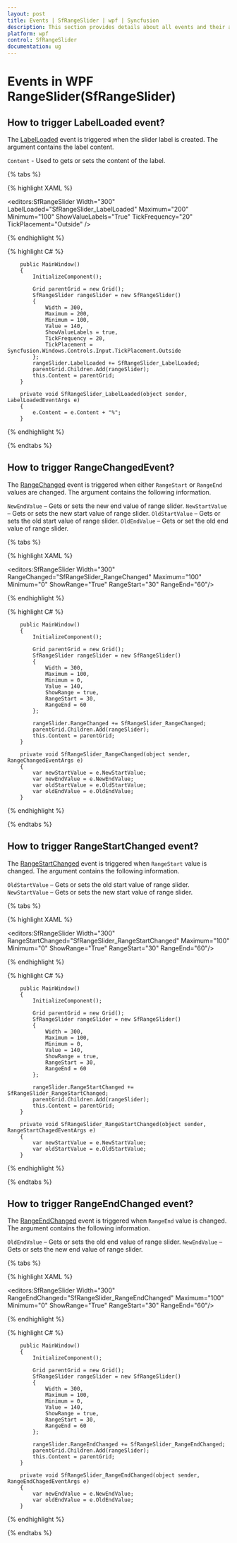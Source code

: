 ```yaml
---
layout: post
title: Events | SfRangeSlider | wpf | Syncfusion
description: This section provides details about all events and their arguments in Syncfusion WPF RangeSlider (SfRangeSlider). 
platform: wpf
control: SfRangeSlider 
documentation: ug
---
```


# Events in WPF RangeSlider(SfRangeSlider)

## How to trigger LabelLoaded event? 

The [LabelLoaded](https://help.syncfusion.com/cr/wpf/Syncfusion.Windows.Controls.Input.SfRangeSlider.html#Syncfusion_Windows_Controls_Input_SfRangeSlider_LabelLoaded) event is triggered when the slider label is created. The argument contains the label content.

`Content` - Used to gets or sets the content of the label.

{% tabs %}

{% highlight XAML %}

<editors:SfRangeSlider
                    Width="300"
                    LabelLoaded="SfRangeSlider_LabelLoaded"
                    Maximum="200"
                    Minimum="100"
                    ShowValueLabels="True"
                    TickFrequency="20"
                    TickPlacement="Outside" />

{% endhighlight %}

{% highlight C# %}

        public MainWindow()
        {
            InitializeComponent();

            Grid parentGrid = new Grid();
            SfRangeSlider rangeSlider = new SfRangeSlider()
            {
                Width = 300,
                Maximum = 200,
                Minimum = 100,
                Value = 140,
                ShowValueLabels = true,
                TickFrequency = 20,
                TickPlacement = Syncfusion.Windows.Controls.Input.TickPlacement.Outside
            };
            rangeSlider.LabelLoaded += SfRangeSlider_LabelLoaded;
            parentGrid.Children.Add(rangeSlider);
            this.Content = parentGrid;
        }

        private void SfRangeSlider_LabelLoaded(object sender, LabelLoadedEventArgs e)
        {
            e.Content = e.Content + "%";
        }

{% endhighlight %}

{% endtabs %}

## How to trigger RangeChangedEvent?

The [RangeChanged](https://help.syncfusion.com/cr/wpf/Syncfusion.Windows.Controls.Input.SfRangeSlider.html#Syncfusion_Windows_Controls_Input_SfRangeSlider_RangeChanged) event is triggered when either `RangeStart` or `RangeEnd` values are changed. The argument contains the following information.

`NewEndValue` – Gets or sets the new end value of range slider.
`NewStartValue` – Gets or sets the new start value of range slider.
`OldStartValue` – Gets or sets the old start value of range slider.
`OldEndValue` – Gets or set the old end value of range slider.

{% tabs %}

{% highlight XAML %}

<editors:SfRangeSlider
                    Width="300"
                    RangeChanged="SfRangeSlider_RangeChanged"
                    Maximum="100"
                    Minimum="0"
                    ShowRange="True"
                    RangeStart="30"
                    RangeEnd="60"/>

{% endhighlight %}

{% highlight C# %}

        public MainWindow()
        {
            InitializeComponent();

            Grid parentGrid = new Grid();
            SfRangeSlider rangeSlider = new SfRangeSlider()
            {
                Width = 300,
                Maximum = 100,
                Minimum = 0,
                Value = 140,
                ShowRange = true,
                RangeStart = 30,
                RangeEnd = 60
            };

            rangeSlider.RangeChanged += SfRangeSlider_RangeChanged;
            parentGrid.Children.Add(rangeSlider);
            this.Content = parentGrid;
        }

        private void SfRangeSlider_RangeChanged(object sender, RangeChangedEventArgs e)
        {
            var newStartValue = e.NewStartValue;
            var newEndValue = e.NewEndValue;
            var oldStartValue = e.OldStartValue;
            var oldEndValue = e.OldEndValue;
        }

{% endhighlight %}

{% endtabs %}

## How to trigger RangeStartChanged event?

The [RangeStartChanged](https://help.syncfusion.com/cr/wpf/Syncfusion.Windows.Controls.Input.SfRangeSlider.html#Syncfusion_Windows_Controls_Input_SfRangeSlider_RangeStartChanged) event is triggered when `RangeStart` value is changed. The argument contains the following information.

`OldStartValue` – Gets or sets the old start value of range slider.
`NewStartValue` – Gets or sets the new start value of range slider.

{% tabs %}

{% highlight XAML %}

<editors:SfRangeSlider
                    Width="300"
                    RangeStartChanged="SfRangeSlider_RangeStartChanged"
                    Maximum="100"
                    Minimum="0"
                    ShowRange="True"
                    RangeStart="30"
                    RangeEnd="60"/>

{% endhighlight %}

{% highlight C# %}

        public MainWindow()
        {
            InitializeComponent();

            Grid parentGrid = new Grid();
            SfRangeSlider rangeSlider = new SfRangeSlider()
            {
                Width = 300,
                Maximum = 100,
                Minimum = 0,
                Value = 140,
                ShowRange = true,
                RangeStart = 30,
                RangeEnd = 60
            };

            rangeSlider.RangeStartChanged += SfRangeSlider_RangeStartChanged;
            parentGrid.Children.Add(rangeSlider);
            this.Content = parentGrid;
        }

        private void SfRangeSlider_RangeStartChanged(object sender, RangeStartChagedEventArgs e)
        {
            var newStartValue = e.NewStartValue;
            var oldStartValue = e.OldStartValue;
        }

{% endhighlight %}

{% endtabs %}

## How to trigger RangeEndChanged event?

The [RangeEndChanged](https://help.syncfusion.com/cr/wpf/Syncfusion.Windows.Controls.Input.SfRangeSlider.html#Syncfusion_Windows_Controls_Input_SfRangeSlider_RangeEndChanged) event is triggered when `RangeEnd` value is changed. The argument contains the following information.

`OldEndValue` – Gets or sets the old end value of range slider.
`NewEndValue` – Gets or sets the new end value of range slider.

{% tabs %}

{% highlight XAML %}

<editors:SfRangeSlider
                    Width="300"
                    RangeEndChanged="SfRangeSlider_RangeEndChanged"
                    Maximum="100"
                    Minimum="0"
                    ShowRange="True"
                    RangeStart="30"
                    RangeEnd="60"/>

{% endhighlight %}

{% highlight C# %}

        public MainWindow()
        {
            InitializeComponent();

            Grid parentGrid = new Grid();
            SfRangeSlider rangeSlider = new SfRangeSlider()
            {
                Width = 300,
                Maximum = 100,
                Minimum = 0,
                Value = 140,
                ShowRange = true,
                RangeStart = 30,
                RangeEnd = 60
            };

            rangeSlider.RangeEndChanged += SfRangeSlider_RangeEndChanged;
            parentGrid.Children.Add(rangeSlider);
            this.Content = parentGrid;
        }

        private void SfRangeSlider_RangeEndChanged(object sender, RangeEndChagedEventArgs e)
        {
            var newEndValue = e.NewEndValue;
            var oldEndValue = e.OldEndValue;
        }

{% endhighlight %}

{% endtabs %}

